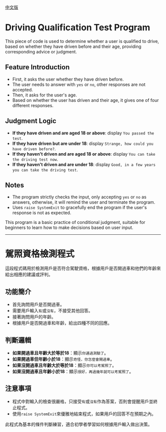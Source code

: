 [中文版](#駕照資格檢測程式)

# Driving Qualification Test Program

This piece of code is used to determine whether a user is qualified to drive, based on whether they have driven before and their age, providing corresponding advice or judgment.

## Feature Introduction
- First, it asks the user whether they have driven before.
- The user needs to answer with `yes` or `no`, other responses are not accepted.
- Then, it asks for the user's age.
- Based on whether the user has driven and their age, it gives one of four different responses.

## Judgment Logic
- **If they have driven and are aged 18 or above**: display `You passed the test`.
- **If they have driven but are under 18**: display `Strange, how could you have driven before?`.
- **If they haven't driven and are aged 18 or above**: display `You can take the driving test now`.
- **If they haven't driven and are under 18**: display `Good, in a few years you can take the driving test`.

## Notes
- The program strictly checks the input, only accepting `yes` or `no` as answers, otherwise, it will remind the user and terminate the program.
- Uses `raise SystemExit` to gracefully end the program if the user's response is not as expected.

This program is a basic practice of conditional judgment, suitable for beginners to learn how to make decisions based on user input.

---

# 駕照資格檢測程式

這段程式碼用於檢測用戶是否符合駕駛資格，根據用戶是否開過車和他們的年齡來給出相應的建議或評判。

## 功能簡介
- 首先詢問用戶是否開過車。
- 需要用戶輸入`有`或`沒有`，不接受其他回答。
- 接著詢問用戶的年齡。
- 根據用戶是否開過車和年齡，給出四種不同的回應。

## 判斷邏輯
- **如果開過車且年齡大於等於18**：顯示`你通過測驗了`。
- **如果開過車但年齡小於18**：顯示`奇怪，你怎麼會開過車`。
- **如果沒開過車且年齡大於等於18**：顯示`你可以考駕照了`。
- **如果沒開過車且年齡小於18**：顯示`很好，再過幾年就可以考駕照了`。

## 注意事項
- 程式中對輸入的檢查很嚴格，只接受`有`或`沒有`作為答案，否則會提醒用戶並終止程式。
- 使用`raise SystemExit`來優雅地結束程式，如果用戶的回答不在預期之內。

此程式為基本的條件判斷練習，適合初學者學習如何根據用戶輸入做出決策。
